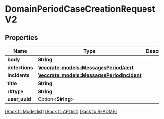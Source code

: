 # DomainPeriodCaseCreationRequestV2

## Properties

Name | Type | Description | Notes
------------ | ------------- | ------------- | -------------
**body** | **String** |  | 
**detections** | [**Vec<crate::models::MessagesPeriodAlert>**](messages.Alert.md) |  | 
**incidents** | [**Vec<crate::models::MessagesPeriodIncident>**](messages.Incident.md) |  | 
**title** | **String** |  | 
**r#type** | **String** |  | 
**user_uuid** | Option<**String**> |  | [optional]

[[Back to Model list]](../README.md#documentation-for-models) [[Back to API list]](../README.md#documentation-for-api-endpoints) [[Back to README]](../README.md)


